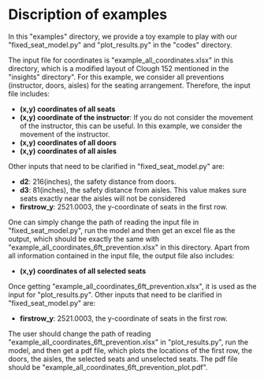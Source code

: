 # Discription of examples
In this "examples" directory, we provide a toy example to play with our "fixed_seat_model.py" and "plot_results.py" in the "codes" directory.

The input file for coordinates is "example_all_coordinates.xlsx" in this directory, which is a modified layout of Clough 152 mentioned in 
the "insights" directory". For this example, we consider all preventions (instructor, doors, aisles) for the seating arrangement. Therefore, the input file includes:
* **(x,y) coordinates of all seats**
* **(x,y) coordinate of the instructor**: If you do not consider the movement of the instructor, this can be useful. In this example, we consider the movement of the instructor.
* **(x,y) coordinates of all doors**
* **(x,y) coordinates of all aisles**

Other inputs that need to be clarified in "fixed_seat_model.py" are:
* **d2**: 216(inches), the safety distance from doors.
* **d3**: 81(inches), the safety distance from aisles. This value makes sure seats exactly near the aisles will not be considered
* **firstrow_y**: 2521.0003, the y-coordinate of seats in the first row.

One can simply change the path of reading the input file in "fixed_seat_model.py", run the model and then get an excel file as the output, which should be exactly the same with "example_all_coordinates_6ft_prevention.xlsx" in this directory. Apart from all information contained in the input file, the output file also includes:
* **(x,y) coordinates of all selected seats**

Once getting "example_all_coordinates_6ft_prevention.xlsx", it is used as the input for "plot_results.py". Other inputs that need to be clarified in "fixed_seat_model.py" are:
* **firstrow_y**: 2521.0003, the y-coordinate of seats in the first row.

The user should change the path of reading "example_all_coordinates_6ft_prevention.xlsx" in "plot_results.py", run the model, and then get a pdf file, which plots the locations of the first row, the doors, the aisles, the selected seats and unselected seats. The pdf file should be "example_all_coordinates_6ft_prevention_plot.pdf".
